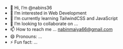 - 👋 Hi, I’m @nabins36
- 👀 I’m interested in Web Development
- 🌱 I’m currently learning TailwindCSS and JavaScript
- 💞️ I’m looking to collaborate on ...
- 📫 How to reach me ... nabinmaiya66@gmail.com
- 😄 Pronouns: ...
- ⚡ Fun fact: ...

<!---
nabins36/nabins36 is a ✨ special ✨ repository because its `README.md` (this file) appears on your GitHub profile.
You can click the Preview link to take a look at your changes.
--->
